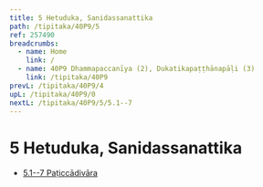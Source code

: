 ```yaml
---
title: 5 Hetuduka, Sanidassanattika
path: /tipitaka/40P9/5
ref: 257490
breadcrumbs:
  - name: Home
    link: /
  - name: 40P9 Dhammapaccanīya (2), Dukatikapaṭṭhānapāḷi (3)
    link: /tipitaka/40P9
prevL: /tipitaka/40P9/4
upL: /tipitaka/40P9/0
nextL: /tipitaka/40P9/5/5.1--7
---
```


# 5 Hetuduka, Sanidassanattika

* [5.1--7 Paṭiccādivāra](/tipitaka/40P9/5/5.1--7)


